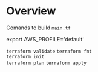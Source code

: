 # Overview
Comands to build `main.tf`

export AWS_PROFILE='default'

`terraform validate`
`terraform fmt`  
`terraform init`  
`terraform plan`
`terraform apply`